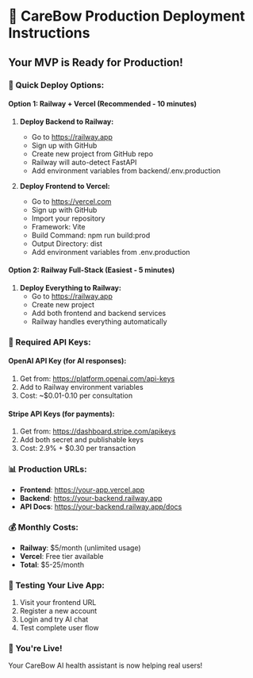 # 🚀 CareBow Production Deployment Instructions

## Your MVP is Ready for Production!

### 🎯 Quick Deploy Options:

#### Option 1: Railway + Vercel (Recommended - 10 minutes)
1. **Deploy Backend to Railway:**
   - Go to https://railway.app
   - Sign up with GitHub
   - Create new project from GitHub repo
   - Railway will auto-detect FastAPI
   - Add environment variables from backend/.env.production

2. **Deploy Frontend to Vercel:**
   - Go to https://vercel.com
   - Sign up with GitHub
   - Import your repository
   - Framework: Vite
   - Build Command: npm run build:prod
   - Output Directory: dist
   - Add environment variables from .env.production

#### Option 2: Railway Full-Stack (Easiest - 5 minutes)
1. **Deploy Everything to Railway:**
   - Go to https://railway.app
   - Create new project
   - Add both frontend and backend services
   - Railway handles everything automatically

### 🔧 Required API Keys:

#### OpenAI API Key (for AI responses):
1. Get from: https://platform.openai.com/api-keys
2. Add to Railway environment variables
3. Cost: ~$0.01-0.10 per consultation

#### Stripe API Keys (for payments):
1. Get from: https://dashboard.stripe.com/apikeys
2. Add both secret and publishable keys
3. Cost: 2.9% + $0.30 per transaction

### 📊 Production URLs:
- **Frontend**: https://your-app.vercel.app
- **Backend**: https://your-backend.railway.app
- **API Docs**: https://your-backend.railway.app/docs

### 💰 Monthly Costs:
- **Railway**: $5/month (unlimited usage)
- **Vercel**: Free tier available
- **Total**: $5-25/month

### 🧪 Testing Your Live App:
1. Visit your frontend URL
2. Register a new account
3. Login and try AI chat
4. Test complete user flow

### 🎉 You're Live!
Your CareBow AI health assistant is now helping real users!

